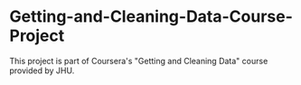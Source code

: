 # Getting-and-Cleaning-Data-Course-Project
This project is part of Coursera's "Getting and Cleaning Data" course provided by JHU.
